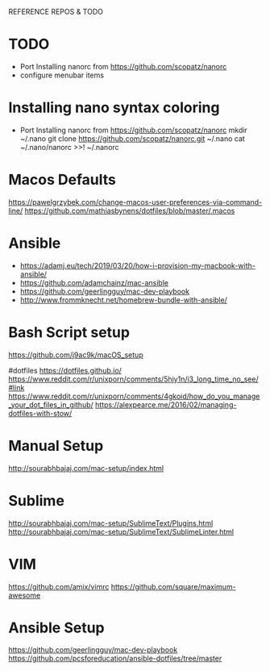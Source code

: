 REFERENCE REPOS & TODO


# TODO
- Port Installing nanorc from https://github.com/scopatz/nanorc
- configure menubar items


# Installing nano syntax coloring
- Port Installing nanorc from https://github.com/scopatz/nanorc
    mkdir ~/.nano
    git clone https://github.com/scopatz/nanorc.git ~/.nano
    cat ~/.nano/nanorc >>! ~/.nanorc


# Macos Defaults
https://pawelgrzybek.com/change-macos-user-preferences-via-command-line/
https://github.com/mathiasbynens/dotfiles/blob/master/.macos


# Ansible
- https://adamj.eu/tech/2019/03/20/how-i-provision-my-macbook-with-ansible/
- https://github.com/adamchainz/mac-ansible
- https://github.com/geerlingguy/mac-dev-playbook
- http://www.frommknecht.net/homebrew-bundle-with-ansible/

# Bash Script setup
https://github.com/j9ac9k/macOS_setup

#dotfiles
https://dotfiles.github.io/
https://www.reddit.com/r/unixporn/comments/5hjy1n/i3_long_time_no_see/#link
https://www.reddit.com/r/unixporn/comments/4gkoid/how_do_you_manage_your_dot_files_in_github/
https://alexpearce.me/2016/02/managing-dotfiles-with-stow/

# Manual Setup
http://sourabhbajaj.com/mac-setup/index.html

# Sublime
http://sourabhbajaj.com/mac-setup/SublimeText/Plugins.html
http://sourabhbajaj.com/mac-setup/SublimeText/SublimeLinter.html

# VIM
https://github.com/amix/vimrc
https://github.com/square/maximum-awesome

# Ansible Setup
https://github.com/geerlingguy/mac-dev-playbook
https://github.com/pcsforeducation/ansible-dotfiles/tree/master
